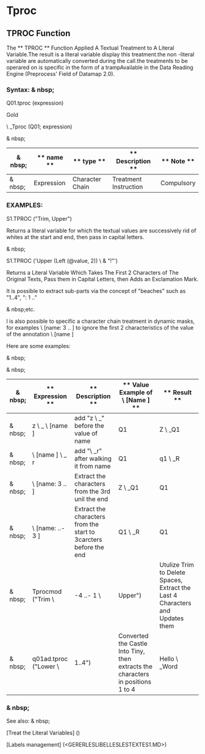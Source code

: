 # Tproc

## TPROC Function

The ** TPROC ** Function Applied A Textual Treatment to A Literal Variable.The result is a literal variable display this treatment.the non -literal variable are automatically converted during the call.the treatments to be operared on is specific in the form of a trampAvailable in the Data Reading Engine (Preprocess' Field of Datamap 2.0).

### Syntax: & nbsp;

Q01.tproc (expression)

Gold

\ _Tproc (Q01; expression)

& nbsp;

| & nbsp; | ** name ** | ** type ** | ** Description ** | ** Note ** |
| --- | --- | --- | --- | --- |
| & nbsp; | Expression | Character Chain | Treatment Instruction | Compulsory |

### EXAMPLES:

S1.TPROC ("Trim, Upper")

Returns a literal variable for which the textual values ​​are successively rid of whites at the start and end, then pass in capital letters.

& nbsp;

S1.TPROC ('Upper (Left (@value, 2)) \ & "\!"')

Returns a Literal Variable Which Takes The First 2 Characters of The Original Texts, Pass them in Capital Letters, then Adds an Exclamation Mark.

It is possible to extract sub-parts via the concept of "beaches" such as "1..4", ": 1 .."

& nbsp;etc.

l is also possible to specific a character chain treatment in dynamic masks, for examples \ [name: 3 .. \] to ignore the first 2 characteristics of the value of the annotation \ [name \]

Here are some examples:

& nbsp;

& nbsp;

| & nbsp; | ** Expression ** | ** Description ** | ** Value Example of \ [Name \] ** | ** Result ** |
| --- | --- | --- | --- | --- |
| & nbsp; | z \ _ \ [name \] | add "z \ _" before the value of name | Q1 | Z \ _Q1 |
| & nbsp; | \ [name \] \ _ r | add "\ _r" after walking it from name | Q1 | q1 \ _R |
| & nbsp; | \ [name: 3 .. \] | Extract the characters from the 3rd unil the end | Z \ _Q1 | Q1 |
| & nbsp; | \ [name: ..- 3 \] | Extract the characters from the start to 3carcters before the end | Q1 \ _R | Q1 |
| & nbsp; | Tprocmod ("Trim \ | -4 ..- 1 \ | Upper") | Utulize Trim to Delete Spaces, Extract the Last 4 Characters and Updates them | Data \ _exmp | Exmp |
| & nbsp; | q01ad.tproc ("Lower \ | 1..4") | Converted the Castle Into Tiny, then extracts the characters in positions 1 to 4 | Hello \ _Word | Ello |

### & nbsp;

See also: & nbsp;

[Treat the Literal Variables] (<Trellious Little Little.md>)

[Labels management] (<GERERLESLIBELLESLESTEXTES1.MD>)